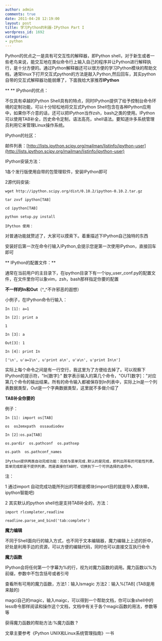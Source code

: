 ```yaml
---
author: admin
comments: true
date: 2011-04-28 12:19:00
layout: post
title: 学习Python的利器-IPython Part I
wordpress_id: 1692
categories:
- python
---
```


Python的优点之一是具有可交互性的解释器，即Python shell，对于新生或者一些老鸟来说，能交互地在类似命令行上输入自己的程序并让Python进行解释执行，是十分方便的。通过Python解释器还可以很方便的学习Python模块的帮助文档，通常linux下打开交互式python的方法是敲入Python,然后回车，其实python自带的交互式解释器功能弱爆了，下面我给大家推荐**IPython**

** ** IPython的优点：

不仅具有卓越的Python Shell具有的特点，同时IPython提供了给予控制台命令环境的定制功能，可以十分轻松地将交互式Python Shell包含在各种Python应用中，如果你不介意的话，还可以把IPython当作zsh，bash之类的使用。IPython可以使用TAB补全，历史命令定制，语法高亮，shell语法。要知道许多系统管理员利用它来管理Linux操作系统。

IPython的社区：

邮件列表：[http://lists.ipython.scipy.org/mailman/listinfo/ipython-user](http://lists.ipython.scipy.org/mailman/listinfo/ipython-user)

IPython安装方法：

1各个发行版使用自带的包管理软件，安装IPython即可

2源代码安装:

    wget http://ipython.scipy.org/dist/0.10.2/ipython-0.10.2.tar.gz

    tar zxvf ipython[TAB]

    cd ipython[TAB]

    python setup.py install

    IPython 使用：

对普通功能就赘述了，大家可以摸索下。着重描述下IPython自己独特的东西

安装好后第一次在命令行输入IPython,会提示您是第一次使用IPython，直接回车即可

** IPython的配置文件：**

通常在当前用户的主目录下，在ipython目录下有一个ipy_user_conf.py的配置文件，在文件里你可以象vim，zsh，bash那样指定你要的配置

**不一样的In和Out**（^_^不许邪恶的遐想）

小例子，在IPython命令行输入：

    In [1]: a=1

    In [2]: print a

    1

    In [3]: a

    Out[3]: 1

    In [4]: print In

    ['\n', u'a=1\n', u'print a\n', u'a\n', u'print In\n']

实际上每个命令之间是有一行空行，我这里为了方便给去掉了。可以观察下IPython的提示符，"In[数字]:" 数字表示输入的第几个命令，"OUT[数字]："对应第几个命令的输出结果。所有的命令输入都被保存到In列表中，实际上In是一个列表数据类型，Out是一个字典数据类型，这里就不多做介绍了

**TAB补全你要的**

例子：

    In [1]: import os[TAB]

    os  os2emxpath  ossaudiodev

    In [2]:os.pa[TAB]

    os.pardir  os.pathconf  os.pathsep 

    os.path  os.pathconf_names

    IPython提供两类自动完成功能：完成与菜单完成.默认的是完成，即列出所有的可能性列表，菜单完成即是不提供列表，而是直接你TAB时，切换到下一个可供选择的选项中。

注：

1 通过import 自动完成功能所列出的项都是模块(import目的就是导入模块嘛，ipython智能吧)

2 其实默认的python shell也是支持TAB补全的，方法：

    import rlcompleter,readline

    readline.parse_and_bind('tab:complete')

**魔力编辑**

不同于Shell面向行的输入方式，也不同于文本编辑器，魔力编辑上上述的折中，好处是利用手边的资源，可以方便的编辑代码，同时也可以直接交互执行命令

**魔力函数**

IPython会将任何第一个字幕为%的行，视为对魔力函数的调用。魔力函数以%为前缀，参数中不包含括号或者引号

查看所有可用的魔力函数，方法1：输入lsmagic 方法2：输入%[TAB] (TAB是用来敲的)

magci自己的magic，输入maigc，可以得到一个帮助文档，你可以象shell中的less命令那样阅读和操作这个文档，文档中有关于各个magic函数的用法，参数等等 

获得魔力函数的帮助方法:%魔力函数 ? 

文章主要参考《Python UNIX和Linux系统管理指南》一书
